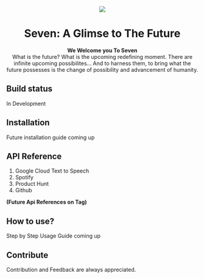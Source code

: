 
<p align="center">
  <img src="https://github.com/SupTechRM/Seven/blob/main/assets/img/logo/The%20Seven.png">
</p>

 <h1 align="center">
  <a >
    Seven: A Glimse to The Future
    </a>
</h1>
<p align="center">
  <strong>We Welcome you To Seven</strong>

</img>
  <br>
  What is the future? What is the upcoming redefining moment. There are infinite upcoming possibilites... And to harness them, to bring what the future possesses is the change of possibility and advancement of humanity. 
</p>


## Build status
In Development


## Installation
Future installation guide coming up

## API Reference
1. Google Cloud Text to Speech
2. Spotify
3. Product Hunt
4. Github
  
**(Future Api References on Tag)**


## How to use?
Step by Step Usage Guide coming up

## Contribute
Contribution and Feedback are always appreciated. 




